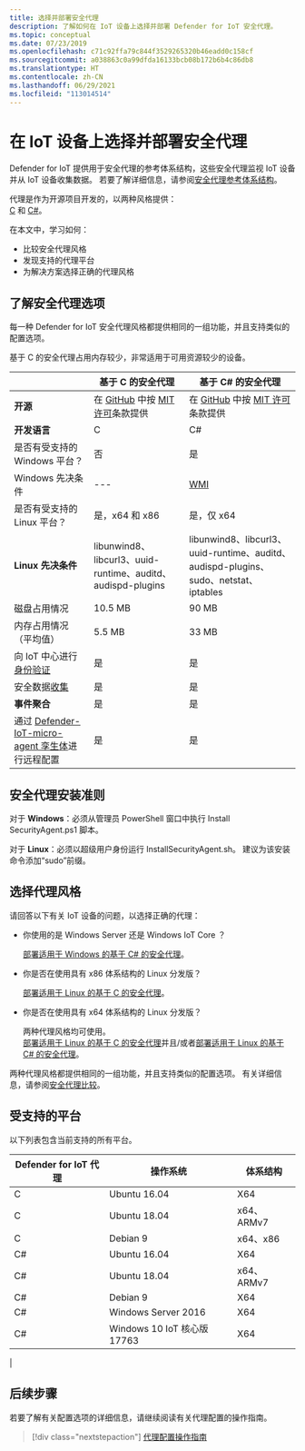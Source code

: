 ```yaml
---
title: 选择并部署安全代理
description: 了解如何在 IoT 设备上选择并部署 Defender for IoT 安全代理。
ms.topic: conceptual
ms.date: 07/23/2019
ms.openlocfilehash: c71c92ffa79c844f3529265320b46eadd0c158cf
ms.sourcegitcommit: a038863c0a99dfda16133bcb08b172b6b4c86db8
ms.translationtype: HT
ms.contentlocale: zh-CN
ms.lasthandoff: 06/29/2021
ms.locfileid: "113014514"
---
```

# <a name="select-and-deploy-a-security-agent-on-your-iot-device"></a>在 IoT 设备上选择并部署安全代理

Defender for IoT 提供用于安全代理的参考体系结构，这些安全代理监视 IoT 设备并从 IoT 设备收集数据。
若要了解详细信息，请参阅[安全代理参考体系结构](security-agent-architecture.md)。

代理是作为开源项目开发的，以两种风格提供： <br> [C](https://aka.ms/iot-security-github-c) 和 [C#](https://aka.ms/iot-security-github-cs)。

在本文中，学习如何：
- 比较安全代理风格
- 发现支持的代理平台
- 为解决方案选择正确的代理风格

## <a name="understand-security-agent-options"></a>了解安全代理选项

每一种 Defender for IoT 安全代理风格都提供相同的一组功能，并且支持类似的配置选项。

基于 C 的安全代理占用内存较少，非常适用于可用资源较少的设备。

|     | 基于 C 的安全代理 | 基于 C# 的安全代理 |
| --- | ----------- | --------- |
| **开源** | 在 [GitHub](https://aka.ms/iot-security-github-c) 中按 [MIT 许可](https://en.wikipedia.org/wiki/MIT_License)条款提供 | 在 [GitHub](https://aka.ms/iot-security-github-cs) 中按 [MIT 许可](https://en.wikipedia.org/wiki/MIT_License)条款提供 |
| **开发语言**    | C | C# |
| 是否有受支持的 Windows 平台？ | 否 | 是 |
| Windows 先决条件 | --- | [WMI](/windows/desktop/wmisdk/) |
| 是否有受支持的 Linux 平台？ | 是，x64 和 x86 | 是，仅 x64 |
| **Linux 先决条件** | libunwind8、libcurl3、uuid-runtime、auditd、audispd-plugins | libunwind8、libcurl3、uuid-runtime、auditd、audispd-plugins、sudo、netstat、iptables |
| 磁盘占用情况 | 10.5 MB | 90 MB |
| 内存占用情况（平均值） | 5.5 MB | 33 MB |
| 向 IoT 中心进行[身份验证](concept-security-agent-authentication-methods.md) | 是 | 是 |
| 安全数据[收集](how-to-agent-configuration.md#supported-security-events) | 是 | 是 |
| **事件聚合** | 是 | 是 |
| 通过 [Defender-IoT-micro-agent 孪生体](concept-security-module.md)进行远程配置 | 是 | 是 |

## <a name="security-agent-installation-guidelines"></a>安全代理安装准则

对于 **Windows**：必须从管理员 PowerShell 窗口中执行 Install SecurityAgent.ps1 脚本。

对于 **Linux**：必须以超级用户身份运行 InstallSecurityAgent.sh。 建议为该安装命令添加“sudo”前缀。

## <a name="choose-an-agent-flavor"></a>选择代理风格

请回答以下有关 IoT 设备的问题，以选择正确的代理：

- 你使用的是 Windows Server 还是 Windows IoT Core ？

    [部署适用于 Windows 的基于 C# 的安全代理](how-to-deploy-windows-cs.md)。

- 你是否在使用具有 x86 体系结构的 Linux 分发版？

    [部署适用于 Linux 的基于 C 的安全代理](how-to-deploy-linux-c.md)。

- 你是否在使用具有 x64 体系结构的 Linux 分发版？

    两种代理风格均可使用。 <br>
    [部署适用于 Linux 的基于 C 的安全代理](how-to-deploy-linux-c.md)并且/或者[部署适用于 Linux 的基于 C# 的安全代理](how-to-deploy-linux-cs.md)。

两种代理风格都提供相同的一组功能，并且支持类似的配置选项。
有关详细信息，请参阅[安全代理比较](how-to-deploy-agent.md#understand-security-agent-options)。

## <a name="supported-platforms"></a>受支持的平台

以下列表包含当前支持的所有平台。

|Defender for IoT 代理 |操作系统 |体系结构 |
|--------------|------------|--------------|
|C|Ubuntu 16.04 |    X64|
|C|Ubuntu 18.04 |    x64、ARMv7|
|C|Debian 9 |    x64、x86|
|C#|Ubuntu 16.04     |X64|
|C#|Ubuntu 18.04    |x64、ARMv7|
|C#|Debian 9    |X64|
|C#|Windows Server 2016|    X64|
|C#|Windows 10 IoT 核心版 17763    |X64|
|

## <a name="next-steps"></a>后续步骤

若要了解有关配置选项的详细信息，请继续阅读有关代理配置的操作指南。
> [!div class="nextstepaction"]
> [代理配置操作指南](./how-to-agent-configuration.md)